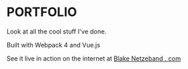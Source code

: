 # PORTFOLIO

Look at all the cool stuff I've done.

Built with Webpack 4 and Vue.js

See it live in action on the internet at [Blake Netzeband . com](https://www.blakenetzeband.com)